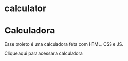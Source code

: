 # calculator
<h1>Calculadora</h1>

Esse projeto é uma calculadora feita com HTML, CSS e JS.

<a>Clique aqui</a> para acessar a calculadora
